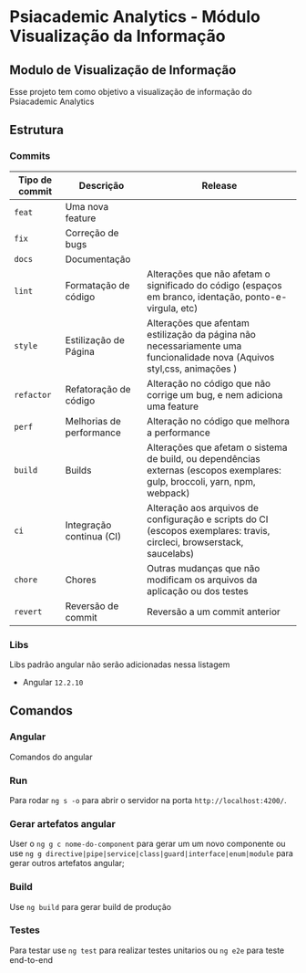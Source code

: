 # Psiacademic Analytics - Módulo Visualização da Informação
## **Modulo de Visualização de Informação**

Esse projeto tem como objetivo a visualização de informação do Psiacademic Analytics 

## **Estrutura**

### Commits


| Tipo de commit | Descrição                | Release                                                                                                                     |
| -------------- | ------------------------ | --------------------------------------------------------------------------------------------------------------------------- |
| `feat`         | Uma nova feature         |                                                                                                                     |
| `fix`          | Correção de bugs         |                                                                                                                     |
| `docs`         | Documentação             |                                   |
| `lint`        | Formatação de código     | Alterações que não afetam o significado do código (espaços em branco, identação, ponto-e-virgula, etc)                      |
| `style`       | Estilização de Página    | Alterações que afentam estilização da página não necessariamente uma funcionalidade nova (Aquivos styl,css, animações )                      |
| `refactor`     | Refatoração de código    | Alteração no código que não corrige um bug, e nem adiciona uma feature                                                      |
| `perf`         | Melhorias de performance | Alteração no código que melhora a performance                                                                               |
| `build`        | Builds                   | Alterações que afetam o sistema de build, ou dependências externas (escopos exemplares: gulp, broccoli, yarn, npm, webpack) |
| `ci`           | Integração continua (CI) | Alteração aos arquivos de configuração e scripts do CI (escopos exemplares: travis, circleci, browserstack, saucelabs)      |
| `chore`        | Chores                   | Outras mudanças que não modificam os arquivos da aplicação ou dos testes                                                    |
| `revert`       | Reversão de commit       | Reversão a um commit anterior          
### **Libs**

Libs padrão angular não serão adicionadas nessa listagem
* Angular `12.2.10`
## **Comandos**

### **Angular**
Comandos do angular
### **Run**
 Para rodar `ng s -o` para abrir o servidor na porta `http://localhost:4200/`.

### **Gerar artefatos angular**
 User o `ng g c nome-do-component` para gerar um um novo componente ou use 
 `ng g directive|pipe|service|class|guard|interface|enum|module` para gerar outros artefatos angular;

 ### **Build**

 Use `ng build` para gerar build de produção
 
 ### **Testes**
 Para testar use `ng test` para realizar testes unitarios  ou `ng e2e` para teste end-to-end
